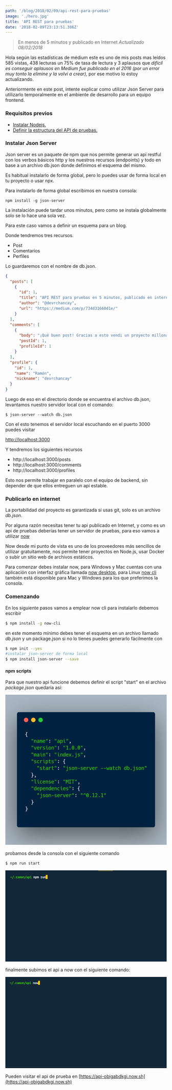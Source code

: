 ```yaml
---
path: '/blog/2018/02/09/api-rest-para-pruebas'
image: './hero.jpg'
title: 'API REST para pruebas'
date: '2018-02-09T23:13:51.386Z'
---
```


> En menos de 5 minutos y publicado en Internet
> _Actualizado 08/02/2018_

Hola según las estadísticas de médium este es uno de mis posts mas leídos 585 vistas, 438 lecturas un 75% de tasa de lectura y 3 aplausos que <em>difícil es conseguir aplausos en Medium fue publicado en el 2016 (por un error muy tonto la elimine y la volví a crear), </em>por ese motivo lo estoy actualizando.

Anteriormente en este post, intente explicar como utilizar Json Server para utilizarlo temporalmente en el ambiente de desarrollo para un equipo frontend.

### Requisitos previos

- [Instalar Nodejs.](https://github.com/creationix/nvm)
- [Definir la estructura del API de pruebas.]("https://gist.github.com/devrchancay/c56278c2c5146645fc808ba3cf347d99)

### Instalar Json Server

Json server es un paquete de npm que nos permite generar un api restful con los verbos básicos http y los nuestros recursos (endpoints) y todo en base a un archivo db.json donde definimos el esquema del mismo.

Es habitual instalarlo de forma global, pero lo puedes usar de forma local en tu proyecto o usar npx.

Para instalarlo de forma global escribimos en nuestra consola:

```
npm install -g json-server
```

La instalación puede tardar unos minutos, pero como se instala globalmente solo se lo hace una sola vez.

Para este caso vamos a definir un esquema para un blog.

Donde tendremos tres recursos.

- Post
- Comentarios
- Perfiles

Lo guardaremos con el nombre de db.json.

```json
{
  "posts": [
    {
      "id": 1,
      "title": "API REST para pruebas en 5 minutos, publicado en internet",
      "author": "@devrchancay",
      "url": "https://medium.com/p/734d31660d1e/"
    }
  ],
  "comments": [
    {
      "body": "¡Qué buen post! Gracias a esto vendi un proyecto millonario",
      "postId": 1,
      "profileId": 1
    }
  ],
  "profile": {
    "id": 1,
    "name": "Ramón",
    "nickname": "devrchancay"
  }
}
```

Luego de eso en el directorio donde se encuentra el archivo db.json, levantamos nuestro servidor local con el comando:

```
$ json-server --watch db.json
```

Con el esto tenemos el servidor local escuchando en el puerto 3000 puedes visitar

[http://localhost:3000](http://localhost:3000)

Y tendremos los siguientes recursos

- http://localhost:3000/posts
- http://localhost:3000/comments
- http://localhost:3000/profiles

Esto nos permite trabajar en paralelo con el equipo de backend, sin depender de que ellos entreguen un api estable.

### Publicarlo en internet

La portabilidad del proyecto es garantizada si usas git, solo es un archivo _db.json_.

Por alguna razón necesitas tener tu api publicado en Internet, y como es un api de pruebas deberías tener un servidor de pruebas, para eso vamos a utilizar [now](https://zeit.co/now)

Now desde mi punto de vista es uno de los proveedores más sencillos de utilizar gratuitamente, nos permite tener proyectos en Node.js, usar Docker o subir un sitio web de archivos estáticos.

Para comenzar debes instalar now, para Windows y Mac cuentas con una aplicación con interfaz gráfica llamada [now desktop](https://zeit.co/download), para Linux [now cli](https://zeit.co/download#now-cli) también está disponible para Mac y Windows para los que preferimos la consola.

### Comenzando

En los siguiente pasos vamos a emplear now cli para instalarlo debemos escribir

```bash
$ npm install -g now-cli
```

en este momento mínimo debes tener el esquema en un archivo llamado _db.json_ y un package.json si no lo tienes puedes generarlo fácilmente con

```bash
$ npm init --yes
#instalar json-server de forma local
$ npm install json-server --save
```

#### npm scripts

Para que nuestro api funcione debemos definir el script "start" en el archivo _package.json_ quedaría así:

![Package.json Inicial](./package-inicial.png)

probamos desde la consola con el siguiente comando

```bash
$ npm run start
```

![npm run start](./npm-start.gif)

finalmente subimos el api a now con el siguiente comando:

![npm run deploy](./deploy.gif)

Pueden visitar el api de prueba en [https://api-obigabdkgi.now.sh](https://api-obigabdkgi.now.sh)
